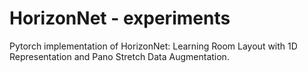 # HorizonNet - experiments
Pytorch implementation of HorizonNet: Learning Room Layout with 1D Representation and Pano Stretch Data Augmentation.
